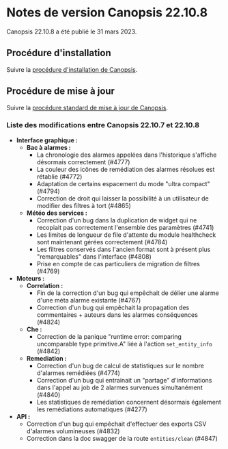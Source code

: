 # Notes de version Canopsis 22.10.8

Canopsis 22.10.8 a été publié le 31 mars 2023.

## Procédure d'installation

Suivre la [procédure d'installation de Canopsis](../guide-administration/installation/index.md).

## Procédure de mise à jour

Suivre la [procédure standard de mise à jour de Canopsis](../guide-administration/mise-a-jour/index.md).

### Liste des modifications entre Canopsis 22.10.7 et 22.10.8

*  **Interface graphique :**
    *  **Bac à alarmes :**
        * La chronologie des alarmes appelées dans l'historique s'affiche désormais correctement (#4777)
        * La couleur des icônes de remédiation des alarmes résolues est rétablie (#4772)
        * Adaptation de certains espacement du mode "ultra compact" (#4794)
        * Correction de droit qui laisser la possibilité à un utilisateur de modifier des filtres à tort (#4865)
    *  **Météo des services :**
        * Correction d'un bug dans la duplication de widget qui ne recopiait pas correctement l'ensemble des paramètres (#4741)
        * Les limites de longueur de file d'attente du module healthcheck sont maintenant gérées correctement (#4784)
        * Les filtres conservés dans l'ancien format sont à présent plus "remarquables" dans l'interface (#4808)
        * Prise en compte de cas particuliers de migration de filtres (#4769)
*  **Moteurs :**
    *  **Correlation :**
        * Fin de la correction d'un bug qui empêchait de délier une alarme d'une méta alarme existante (#4767)
        * Correction d'un bug qui empêchait la propagation des commentaires + auteurs dans les alarmes conséquences (#4824)
    *  **Che :**
        * Correction de la panique "runtime error: comparing uncomparable type primitive.A" liée à l'action `set_entity_info` (#4842)
    *  **Remediation :**
        * Correction d'un bug de calcul de statistiques sur le nombre d'alarmes remédiées (#4774)
        * Correction d'un bug qui entrainait un "partage" d'informations dans l'appel au job de 2 alarmes survenues simultanément (#4840)
        * Les statistiques de remédiation concernent désormais également les remédiations automatiques (#4277)
*  **API :**
    * Correction d'un bug qui empêchait d'effectuer des exports CSV d'alarmes volumineuses (#4832)
    * Correction dans la doc swagger de la route `entities/clean` (#4847)
